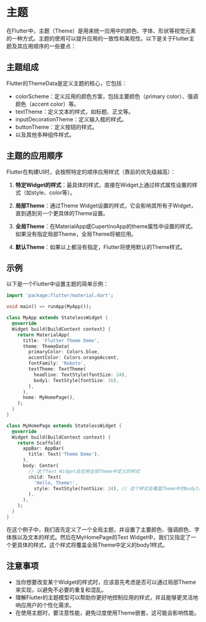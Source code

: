 # 主题

在Flutter中，主题（Theme）是用来统一应用中的颜色、字体、形状等视觉元素的一种方式。主题的使用可以提升应用的一致性和美观性。以下是关于Flutter主题及其应用顺序的一些要点：

## 主题组成

Flutter的ThemeData是定义主题的核心，它包括：

* colorScheme：定义应用的颜色方案，包括主要颜色（primary color）、强调颜色（accent color）等。
* textTheme：定义文本的样式，如标题、正文等。
* inputDecorationTheme：定义输入框的样式。
* buttonTheme：定义按钮的样式。
* 以及其他多种组件样式。

## 主题的应用顺序

Flutter在构建UI时，会按照特定的顺序应用样式（靠前的优先级越高）：

1. **特定Widget的样式**：最具体的样式，直接在Widget上通过样式属性设置的样式（如style、color等）。

2. **局部Theme**：通过Theme Widget设置的样式，它会影响其所有子Widget，直到遇到另一个更具体的Theme设置。

3. **全局Theme**：在MaterialApp或CupertinoApp的theme属性中设置的样式。如果没有指定局部Theme，全局Theme将被应用。

4. **默认Theme**：如果以上都没有指定，Flutter将使用默认的Theme样式。

## 示例

以下是一个Flutter中设置主题的简单示例：

```dart
import 'package:flutter/material.dart';

void main() => runApp(MyApp());

class MyApp extends StatelessWidget {
  @override
  Widget build(BuildContext context) {
    return MaterialApp(
      title: 'Flutter Theme Demo',
      theme: ThemeData(
        primaryColor: Colors.blue,
        accentColor: Colors.orangeAccent,
        fontFamily: 'Roboto',
        textTheme: TextTheme(
          headline: TextStyle(fontSize: 24),
          body1: TextStyle(fontSize: 16),
        ),
      ),
      home: MyHomePage(),
    );
  }
}

class MyHomePage extends StatelessWidget {
  @override
  Widget build(BuildContext context) {
    return Scaffold(
      appBar: AppBar(
        title: Text('Theme Demo'),
      ),
      body: Center(
        // 这个Text Widget会应用全局Theme中定义的样式
        child: Text(
          'Hello, Theme!',
          style: TextStyle(fontSize: 24), // 这个样式会覆盖Theme中的body1样式
        ),
      ),
    );
  }
}
```

在这个例子中，我们首先定义了一个全局主题，并设置了主要颜色、强调颜色、字体族以及文本的样式。然后在MyHomePage的Text Widget中，我们又指定了一个更具体的样式，这个样式将覆盖全局Theme中定义的body1样式。

## 注意事项

* 当你想要改变某个Widget的样式时，应该首先考虑是否可以通过局部Theme来实现，以避免不必要的重复和混乱。
* 理解Flutter的主题模型可以帮助你更好地控制应用的样式，并且能够更灵活地响应用户的个性化需求。
* 在使用主题时，要注意性能，避免过度使用Theme嵌套，这可能会影响性能。
